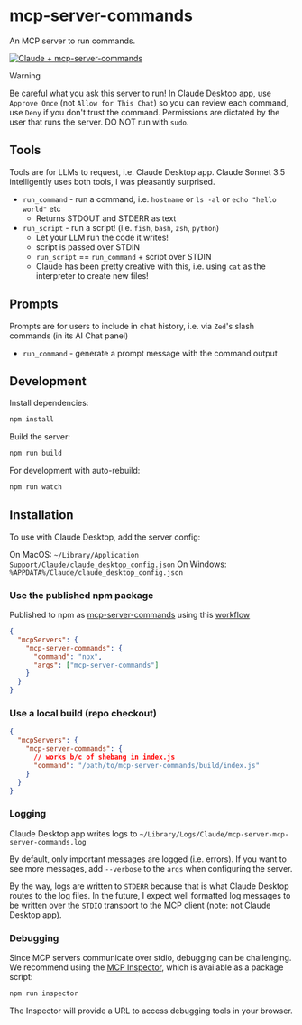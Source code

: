# mcp-server-commands

An MCP server to run commands.

[![Claude + mcp-server-commands](https://img.youtube.com/vi/0-VPu1Pc18w/maxresdefault.jpg)](https://youtu.be/0-VPu1Pc18w)

> [!WARNING]
> Be careful what you ask this server to run!
> In Claude Desktop app, use `Approve Once` (not `Allow for This Chat`) so you can review each command, use `Deny` if you don't trust the command.
> Permissions are dictated by the user that runs the server.
> DO NOT run with `sudo`.

## Tools

Tools are for LLMs to request, i.e. Claude Desktop app. Claude Sonnet 3.5 intelligently uses both tools, I was pleasantly surprised.

- `run_command` - run a command, i.e. `hostname` or `ls -al` or `echo "hello world"` etc
  - Returns STDOUT and STDERR as text
- `run_script` - run a script! (i.e. `fish`, `bash`, `zsh`, `python`)
  - Let your LLM run the code it writes!
  - script is passed over STDIN
  - `run_script` == `run_command` + script over STDIN
  - Claude has been pretty creative with this, i.e. using `cat` as the interpreter to create new files!

## Prompts

Prompts are for users to include in chat history, i.e. via `Zed`'s slash commands (in its AI Chat panel)

- `run_command` - generate a prompt message with the command output

## Development

Install dependencies:
```bash
npm install
```

Build the server:
```bash
npm run build
```

For development with auto-rebuild:
```bash
npm run watch
```

## Installation

To use with Claude Desktop, add the server config:

On MacOS: `~/Library/Application Support/Claude/claude_desktop_config.json`
On Windows: `%APPDATA%/Claude/claude_desktop_config.json`

### Use the published npm package

Published to npm as [mcp-server-commands](https://www.npmjs.com/package/mcp-server-commands) using this [workflow](https://github.com/g0t4/mcp-server-commands/actions)

```json
{
  "mcpServers": {
    "mcp-server-commands": {
      "command": "npx",
      "args": ["mcp-server-commands"]
    }
  }
}
```

### Use a local build (repo checkout)

```json
{
  "mcpServers": {
    "mcp-server-commands": {
      // works b/c of shebang in index.js
      "command": "/path/to/mcp-server-commands/build/index.js"
    }
  }
}
```

### Logging

Claude Desktop app writes logs to `~/Library/Logs/Claude/mcp-server-mcp-server-commands.log`

By default, only important messages are logged (i.e. errors).
If you want to see more messages, add `--verbose` to the `args` when configuring the server.

By the way, logs are written to `STDERR` because that is what Claude Desktop routes to the log files.
In the future, I expect well formatted log messages to be written over the `STDIO` transport to the MCP client (note: not Claude Desktop app).

### Debugging

Since MCP servers communicate over stdio, debugging can be challenging. We recommend using the [MCP Inspector](https://github.com/modelcontextprotocol/inspector), which is available as a package script:

```bash
npm run inspector
```

The Inspector will provide a URL to access debugging tools in your browser.
